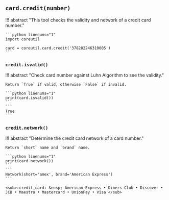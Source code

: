 ## `card.`**`credit`**`(number)`

!!! abstract "This tool checks the validity and network of a credit card number."

    ```python linenums="1"
    import coreutil

    card = coreutil.card.credit('378282246310005')
    ```

### `credit.`**`isvalid`**`()`

!!! abstract "Check card number against Luhn Algorithm to see the validity."

    Return `True` if valid, otherwise `False` if invalid.

    ```python linenums="1"
    print(card.isvalid())
    ```
    ```
    True
    ```

### `credit.`**`network`**`()`

!!! abstract "Determine the credit card network of a card number."

    Return `short` name and `brand` name.

    ```python linenums="1"
    print(card.network())
    ```
    ```
    Network(short='amex', brand='American Express')
    ```

    <sub>:credit_card: &ensp; American Express • Diners Club • Discover • JCB • Maestro • Mastercard • UnionPay • Visa </sub>